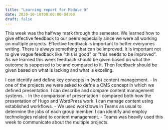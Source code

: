 ```yaml
---
title: "Learning report for Module 9"
date: 2020-10-18T00:00:00-04:00
draft: false
---
```


This week was the halfway mark through the semester. We learned how to give effective feedback to our peers especially since we were all working on multiple projects. Effective feedback is important to better everyones writing. There is always something that can be improved. It is important not to give vague feedback like "this is good" or "this needs to be improved". As we learned this week feedback should be given based on what the outcome is supposed to be and compared to it. Then feedback should be given based on what is lacking and what is exceling.


I can identify and define key concepts in (web) content management. - In one of the projects we were asked to defne a CMS concept in which we defined presentation.
I can describe and compare content management systems. - In the comparison of presentation I compared both how the presentation of Hugo and WordPress work.
I can manage content using established workflows. - We used workflows in Teams as usual to determine the jobs of each group member.
I can identify and employ technologies related to content management. - Teams was heavily used this week to communicate about the multiple projects.
